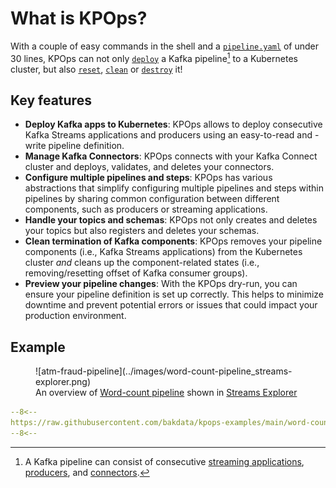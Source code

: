 # What is KPOps?

With a couple of easy commands in the shell and a [`pipeline.yaml`](#example) of under 30 lines, KPOps can not only [`deploy`](./references/cli-commands.md#kpops-deploy) a Kafka pipeline[^1] to a Kubernetes cluster, but also [`reset`](./references/cli-commands.md#kpops-reset), [`clean`](./references/cli-commands.md#kpops-clean) or [`destroy`](./references/cli-commands.md#kpops-destroy) it!

[^1]: A Kafka pipeline can consist of consecutive [streaming applications](./core-concepts/components/streams-app.md),
[producers](./core-concepts/components/producer-app.md),
and [connectors](./core-concepts/components/kafka-connector.md).

## Key features

- **Deploy Kafka apps to Kubernetes**: KPOps allows to deploy consecutive Kafka Streams applications and producers using an easy-to-read and -write pipeline definition.
- **Manage Kafka Connectors**: KPOps connects with your Kafka Connect cluster and deploys, validates, and deletes your connectors.
- **Configure multiple pipelines and steps**: KPOps has various abstractions that simplify configuring multiple pipelines and steps within pipelines by sharing common configuration between different components, such as producers or streaming applications.
- **Handle your topics and schemas**: KPOps not only creates and deletes your topics but also registers and deletes your schemas.
- **Clean termination of Kafka components**: KPOps removes your pipeline components (i.e., Kafka Streams applications) from the Kubernetes cluster _and_ cleans up the component-related states (i.e., removing/resetting offset of Kafka consumer groups).
- **Preview your pipeline changes**: With the KPOps dry-run, you can ensure your pipeline definition is set up correctly. This helps to minimize downtime and prevent potential errors or issues that could impact your production environment.

## Example

<figure markdown>
  ![atm-fraud-pipeline](../images/word-count-pipeline_streams-explorer.png)
  <figcaption>An overview of <a href="../getting-started/quick-start">Word-count pipeline</a> shown in <a href="https://github.com/bakdata/streams-explorer#streams-explorer" target="_blank">Streams Explorer</a></figcaption>
</figure>

```yaml title="Word-count pipeline.yaml"
--8<--
https://raw.githubusercontent.com/bakdata/kpops-examples/main/word-count/deployment/kpops/pipeline.yaml
--8<--
```
